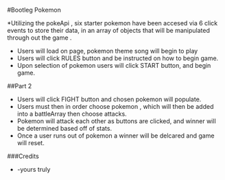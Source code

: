 #Bootleg Pokemon
 
 *Utilizing the pokeApi , six starter pokemon have been accesed via  6 click events to store their data, in an array of objects that will be manipulated through out the game .

 * Users will load on page, pokemon theme song will begin to play
 * Users will click RULES button and be instructed on how to begin game.
 * Upon selection of pokemon users will click START button, and begin game.


 ##Part 2

 * Users will click FIGHT button and chosen pokemon will populate. 
 * Users must then in order choose pokemon  , which will then be added into a battleArray then choose attacks.
 * Pokemon will attack each other as buttons are clicked, and winner will be determined based off of stats.
 * Once a user runs out of pokemon a winner will be delcared and game will reset.

 
 
###Credits
 * -yours truly
